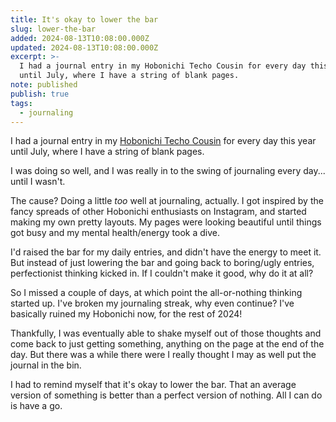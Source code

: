 ```yaml
---
title: It's okay to lower the bar
slug: lower-the-bar
added: 2024-08-13T10:08:00.000Z
updated: 2024-08-13T10:08:00.000Z
excerpt: >-
  I had a journal entry in my Hobonichi Techo Cousin for every day this year
  until July, where I have a string of blank pages.
note: published
publish: true
tags:
  - journaling
---
```


I had a journal entry in my [Hobonichi Techo Cousin](/hobonichi-techo-cousin/) for every day this year until July, where I have a string of blank pages.

I was doing so well, and I was really in to the swing of journaling every day... until I wasn't.

The cause? Doing a little *too* well at journaling, actually. I got inspired by the fancy spreads of other Hobonichi enthusiasts on Instagram, and started making my own pretty layouts. My pages were looking beautiful until things got busy and my mental health/energy took a dive.

I'd raised the bar for my daily entries, and didn't have the energy to meet it. But instead of just lowering the bar and going back to boring/ugly entries, perfectionist thinking kicked in. If I couldn't make it good, why do it at all?

So I missed a couple of days, at which point the all-or-nothing thinking started up. I've broken my journaling streak, why even continue? I've basically ruined my Hobonichi now, for the rest of 2024!

Thankfully, I was eventually able to shake myself out of those thoughts and come back to just getting something, anything on the page at the end of the day. But there was a while there were I really thought I may as well put the journal in the bin.

I had to remind myself that it's okay to lower the bar. That an average version of something is better than a perfect version of nothing. All I can do is have a go. 
